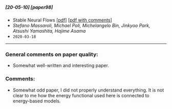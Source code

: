 ##### [20-05-10] [paper98]
- Stable Neural Flows [[pdf]](https://arxiv.org/abs/2003.08063) [[pdf with comments]](https://github.com/fregu856/papers/blob/master/commented_pdfs/Stable%20Neural%20Flows%20.pdf)
- *Stefano Massaroli, Michael Poli, Michelangelo Bin, Jinkyoo Park, Atsushi Yamashita, Hajime Asama*
- `2020-03-18`

****

### General comments on paper quality:
- Somewhat well-written and interesting paper.

### Comments:
- Somewhat odd paper, I did not properly understand everything. It is not clear to me how the energy functional used here is connected to energy-based models.
